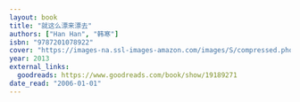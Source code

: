 ```yaml
---
layout: book
title: "就这么漂来漂去"
authors: ["Han Han", "韩寒"]
isbn: "9787201078922"
cover: "https://images-na.ssl-images-amazon.com/images/S/compressed.photo.goodreads.com/books/1386198205i/19189271.jpg"
year: 2013
external_links:
  goodreads: https://www.goodreads.com/book/show/19189271
date_read: "2006-01-01"
---
```

